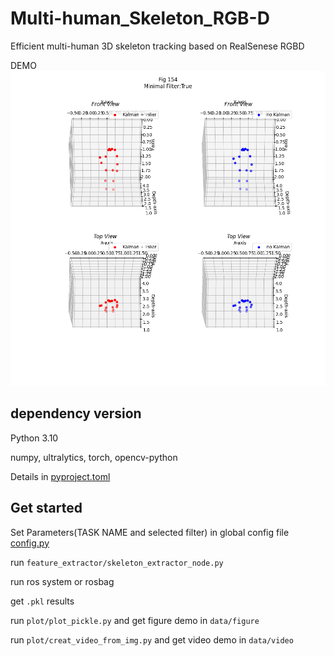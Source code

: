 # Multi-human_Skeleton_RGB-D
Efficient multi-human 3D skeleton tracking based on RealSenese RGBD

DEMO
![image](/doc/test_Outliers_True_fig154.png)

## dependency version

Python 3.10

numpy, ultralytics, torch, opencv-python

Details in [pyproject.toml](/pyproject.toml)


## Get started
Set Parameters(TASK NAME and selected filter) in global config file [config.py](/feature_extractor/config.py)

run `feature_extractor/skeleton_extractor_node.py`

run ros system or rosbag

get `.pkl` results 

run `plot/plot_pickle.py` and get figure demo in `data/figure`

run `plot/creat_video_from_img.py` and get video demo in `data/video`
